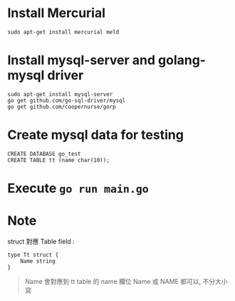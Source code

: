 # Install Mercurial

    sudo apt-get install mercurial meld

# Install mysql-server and golang-mysql driver

    sudo apt-get install mysql-server
    go get github.com/go-sql-driver/mysql
    go get github.com/coopernurse/gorp

# Create mysql data for testing

    CREATE DATABASE go_test
    CREATE TABLE tt (name char(10));

# Execute `go run main.go`

# Note

struct 對應 Table field :

    type Tt struct {
        Name string
    }

> Name 會對應到 tt table 的 name 欄位
> Name 或 NAME 都可以, 不分大小寫
